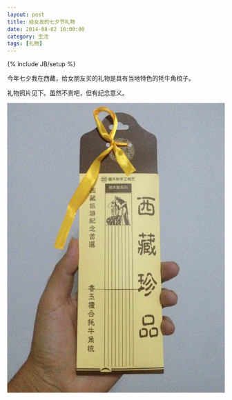 ```yaml
---
layout: post
title: 给女友的七夕节礼物
date: 2014-08-02 16:00:00
category: 生活
tags: [礼物]
---
```

{% include JB/setup %}

今年七夕我在西藏，给女朋友买的礼物是具有当地特色的牦牛角梳子。

<!--more-->

礼物照片见下。虽然不贵吧，但有纪念意义。

![](/images/2014-08-02-qixi-present.jpg)